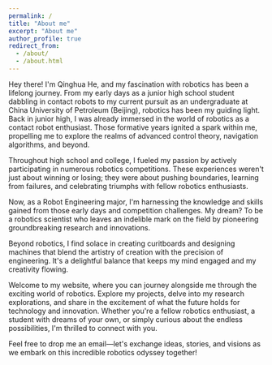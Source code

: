 ```yaml
---
permalink: /
title: "About me"
excerpt: "About me"
author_profile: true
redirect_from: 
  - /about/
  - /about.html
---
```


Hey there! I'm Qinghua He, and my fascination with robotics has been a lifelong journey. From my early days as a junior high school student dabbling in contact robots to my current pursuit as an undergraduate at China University of Petroleum (Beijing), robotics has been my guiding light.
Back in junior high, I was already immersed in the world of robotics as a contact robot enthusiast. Those formative years ignited a spark within me, propelling me to explore the realms of advanced control theory, navigation algorithms, and beyond.

Throughout high school and college, I fueled my passion by actively participating in numerous robotics competitions. These experiences weren't just about winning or losing; they were about pushing boundaries, learning from failures, and celebrating triumphs with fellow robotics enthusiasts.

Now, as a Robot Engineering major, I'm harnessing the knowledge and skills gained from those early days and competition challenges. My dream? To be a robotics scientist who leaves an indelible mark on the field by pioneering groundbreaking research and innovations.

Beyond robotics, I find solace in creating curitboards and designing machines that blend the artistry of creation with the precision of engineering. It's a delightful balance that keeps my mind engaged and my creativity flowing.

Welcome to my website, where you can journey alongside me through the exciting world of robotics. Explore my projects, delve into my research explorations, and share in the excitement of what the future holds for technology and innovation. Whether you're a fellow robotics enthusiast, a student with dreams of your own, or simply curious about the endless possibilities, I'm thrilled to connect with you.

Feel free to drop me an email—let's exchange ideas, stories, and visions as we embark on this incredible robotics odyssey together!
